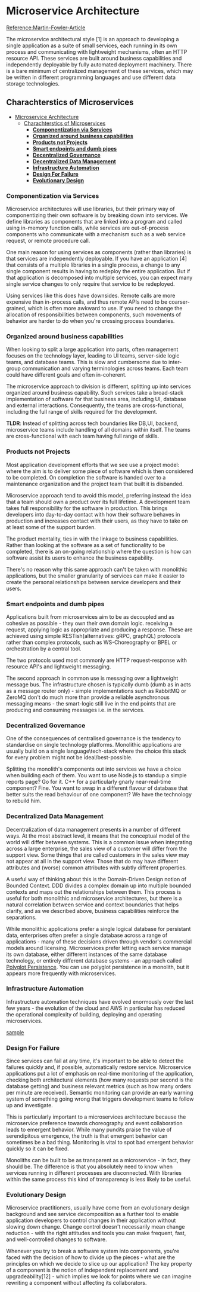 # Microservice Architecture

[Reference:Martin-Fowler-Article](https://martinfowler.com/articles/microservices.html)

The microservice architectural style [1] is an approach to developing a single application as a suite of small services, each running in its own process and communicating with lightweight mechanisms, often an HTTP resource API. These services are built around business capabilities and independently deployable by fully automated deployment machinery. There is a bare minimum of centralized management of these services, which may be written in different programming languages and use different data storage technologies.

## Charachterstics of Microservices

- [Microservice Architecture](#microservice-architecture)
  - [Charachterstics of Microservices](#charachterstics-of-microservices)
    - [**Componentization via Services**](#componentization-via-services)
    - [**Organized around business capabilities**](#organized-around-business-capabilities)
    - [**Products not Projects**](#products-not-projects)
    - [**Smart endpoints and dumb pipes**](#smart-endpoints-and-dumb-pipes)
    - [**Decentralized Governance**](#decentralized-governance)
    - [**Decentralized Data Management**](#decentralized-data-management)
    - [**Infrastructure Automation**](#infrastructure-automation)
    - [**Design For Failure**](#design-for-failure)
    - [**Evolutionary Design**](#evolutionary-design)

### **Componentization via Services**

Microservice architectures will use libraries, but their primary way of componentizing their own software is by breaking down into services. We define libraries as components that are linked into a program and called using in-memory function calls, while services are out-of-process components who communicate with a mechanism such as a web service request, or remote procedure call.

One main reason for using services as components (rather than libraries) is that services are independently deployable. If you have an application [4] that consists of a multiple libraries in a single process, a change to any single component results in having to redeploy the entire application. But if that application is decomposed into multiple services, you can expect many single service changes to only require that service to be redeployed.

Using services like this does have downsides. Remote calls are more expensive than in-process calls, and thus remote APIs need to be coarser-grained, which is often more awkward to use. If you need to change the allocation of responsibilities between components, such movements of behavior are harder to do when you're crossing process boundaries.

### **Organized around business capabilities**

When looking to split a large application into parts, often management focuses on the technology layer, leading to UI teams, server-side logic teams, and database teams. This is slow and cumbersome due to inter-group communication and varying terminologies across teams. Each team could have different goals and often in-coherent.

The microservice approach to division is different, splitting up into services organized around business capability. Such services take a broad-stack implementation of software for that business area, including UI, database and external interactions. Consequently, the teams are cross-functional, including the full range of skills required for the development.

**TLDR**: Instead of splitting across tech boundaries like DB,UI, backend, microservice teams include handling of all domains within itself. The teams are cross-functional with each team having full range of skills.

### **Products not Projects**

Most application development efforts that we see use a project model: where the aim is to deliver some piece of software which is then considered to be completed. On completion the software is handed over to a maintenance organization and the project team that built it is disbanded.

Microservice approach tend to avoid this model, preferring instead the idea that a team should own a product over its full lifetime. A development team takes full responsibility for the software in production. This brings developers into day-to-day contact with how their software behaves in production and increases contact with their users, as they have to take on at least some of the support burden.

The product mentality, ties in with the linkage to business capabilities. Rather than looking at the software as a set of functionality to be completed, there is an on-going relationship where the question is how can software assist its users to enhance the business capability.

There's no reason why this same approach can't be taken with monolithic applications, but the smaller granularity of services can make it easier to create the personal relationships between service developers and their users.

### **Smart endpoints and dumb pipes**

Applications built from microservices aim to be as decoupled and as cohesive as possible - they own their own domain logic. receiving a request, applying logic as appropriate and producing a response. These are achieved using simple RESTish(alternatives: gRPC, graphQL) protocols rather than complex protocols, such as WS-Choreography or BPEL or orchestration by a central tool.

The two protocols used most commonly are HTTP request-response with resource API's and lightweight messaging.

The second approach in common use is messaging over a lightweight message bus. The infrastructure chosen is typically dumb (dumb as in acts as a message router only) - simple implementations such as RabbitMQ or ZeroMQ don't do much more than provide a reliable asynchronous messaging means - the smart-logic still live in the end points that are producing and consuming messages i.e. in the services.

### **Decentralized Governance**

One of the consequences of centralised governance is the tendency to standardise on single technology platforms. Monolithic applications are usually build on a single language\tech-stack where the choice this stack for every problem might not be ideal/best-possible.

Splitting the monolith's components out into services we have a choice when building each of them. You want to use Node.js to standup a simple reports page? Go for it. C++ for a particularly gnarly near-real-time component? Fine. You want to swap in a different flavour of database that better suits the read behaviour of one component? We have the technology to rebuild him.

### **Decentralized Data Management**

Decentralization of data management presents in a number of different ways. At the most abstract level, it means that the conceptual model of the world will differ between systems. This is a common issue when integrating across a large enterprise, the sales view of a customer will differ from the support view. Some things that are called customers in the sales view may not appear at all in the support view. Those that do may have different attributes and (worse) common attributes with subtly different properties.

A useful way of thinking about this is the Domain-Driven Design notion of Bounded Context. DDD divides a complex domain up into multiple bounded contexts and maps out the relationships between them. This process is useful for both monolithic and microservice architectures, but there is a natural correlation between service and context boundaries that helps clarify, and as we described above, business capabilities reinforce the separations.

While monolithic applications prefer a single logical database for persistant data, enterprises often prefer a single database across a range of applications - many of these decisions driven through vendor's commercial models around licensing. Microservices prefer letting each service manage its own database, either different instances of the same database technology, or entirely different database systems - an approach called [Polyglot Persistence](https://martinfowler.com/bliki/PolyglotPersistence.html). You can use polyglot persistence in a monolith, but it appears more frequently with microservices.

### **Infrastructure Automation**

Infrastructure automation techniques have evolved enormously over the last few years - the evolution of the cloud and AWS in particular has reduced the operational complexity of building, deploying and operating microservices.

[sample](https://martinfowler.com/articles/microservices/images/basic-pipeline.png)

### **Design For Failure**

Since services can fail at any time, it's important to be able to detect the failures quickly and, if possible, automatically restore service. Microservice applications put a lot of emphasis on real-time monitoring of the application, checking both architectural elements (how many requests per second is the database getting) and business relevant metrics (such as how many orders per minute are received). Semantic monitoring can provide an early warning system of something going wrong that triggers development teams to follow up and investigate.

This is particularly important to a microservices architecture because the microservice preference towards choreography and event collaboration leads to emergent behavior. While many pundits praise the value of serendipitous emergence, the truth is that emergent behavior can sometimes be a bad thing. Monitoring is vital to spot bad emergent behavior quickly so it can be fixed.

Monoliths can be built to be as transparent as a microservice - in fact, they should be. The difference is that you absolutely need to know when services running in different processes are disconnected. With libraries within the same process this kind of transparency is less likely to be useful.

### **Evolutionary Design**

Microservice practitioners, usually have come from an evolutionary design background and see service decomposition as a further tool to enable application developers to control changes in their application without slowing down change. Change control doesn't necessarily mean change reduction - with the right attitudes and tools you can make frequent, fast, and well-controlled changes to software.

Whenever you try to break a software system into components, you're faced with the decision of how to divide up the pieces - what are the principles on which we decide to slice up our application? The key property of a component is the notion of independent replacement and upgradeability[12] - which implies we look for points where we can imagine rewriting a component without affecting its collaborators.
